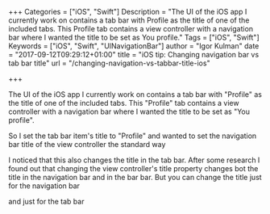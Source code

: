 +++
Categories = ["iOS", "Swift"]
Description = "The UI of the iOS app I currently work on contains a tab bar with Profile as the title of one of the included tabs. This Profile tab contains a view controller with a navigation bar where I wanted the title to be set as You profile."
Tags = ["iOS", "Swift"]
Keywords = ["iOS", "Swift", "UINavigationBar"]
author = "Igor Kulman"
date = "2017-09-12T09:29:12+01:00"
title = "iOS tip: Changing navigation bar vs tab bar title"
url = "/changing-navigation-vs-tabbar-title-ios"

+++

The UI of the iOS app I currently work on contains a tab bar with "Profile" as the title of one of the included tabs. This "Profile" tab contains a view controller with a navigation bar where I wanted the title to be set as "You profile". 

So I set the tab bar item's title to "Profile" and wanted to set the navigation bar title of the view controller the standard way

<div data-gist="09ec3afdfb30dbed5216e777ee326c9d" data-file="title.swift"></div>

I noticed that this also changes the title in the tab bar. After some research I found out that changing the view controller's title property changes bot the title in the navigation bar and in the bar bar. But you can change the title just for the navigation bar

<!--more-->

<div data-gist="09ec3afdfb30dbed5216e777ee326c9d" data-file="navbar.swift"></div>

and just for the tab bar

<div data-gist="09ec3afdfb30dbed5216e777ee326c9d" data-file="tabbar.swift"></div>
